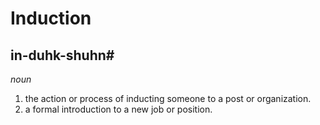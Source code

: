 # Induction

## in-duhk-shuhn#

_noun_

1. the action or process of inducting someone to a post or organization.
2. a formal introduction to a new job or position.
